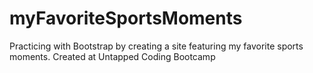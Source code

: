 # myFavoriteSportsMoments
Practicing with Bootstrap by creating a site featuring my favorite sports moments. Created at Untapped Coding Bootcamp
